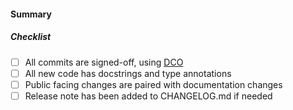 <!-- Thanks for opening a pull request! Please do not just delete this text. -->

#### Summary
<!--
 Explain the **motivation** for making this change. What existing problem does the pull request solve? How can reviewers test this PR?

Please remember to:
- Pair the PR with an issue. If it is a new feature, the issue should proceed the PR and will have allowed sufficent time for discussions to take place. Pleases use
issue tags such as "Closes #XYZ" or "Resolves sigstore/repo-name#XYZ".
  [documentation](https://docs.github.com/en/github/managing-your-work-on-github/linking-a-pull-request-to-an-issue#linking-a-pull-request-to-an-issue-using-a-keyword)
- ensure your commits are signed-off, as sigstore uses the [DCO](https://en.wikipedia.org/wiki/Developer_Certificate_of_Origin) using `git commit -s`, or `git commit -s --amend` if you want to amend already existing commits

Thank you :)
-->

##### Checklist

- [ ] All commits are signed-off, using [DCO](https://en.wikipedia.org/wiki/Developer_Certificate_of_Origin)
- [ ] All new code has docstrings and type annotations
- [ ] Public facing changes are paired with documentation changes
- [ ] Release note has been added to CHANGELOG.md if needed

<!--
Add a release note for each of the following conditions in CHANGELOG.md:

* Model signature changes (additions, deletions, updates)
* API additions: new functions, new arguments, new supported signing methods, etc.
* Anything noteworthy to an administrator using model-signing package (err on the side of over-communicating)
* New features and improvements, including behavioural changes, UI changes and CLI changes
* Bug fixes and fixes of previous known issues
* Deprecation warnings, breaking changes, or compatibility notes

Use past-tense.

-->
